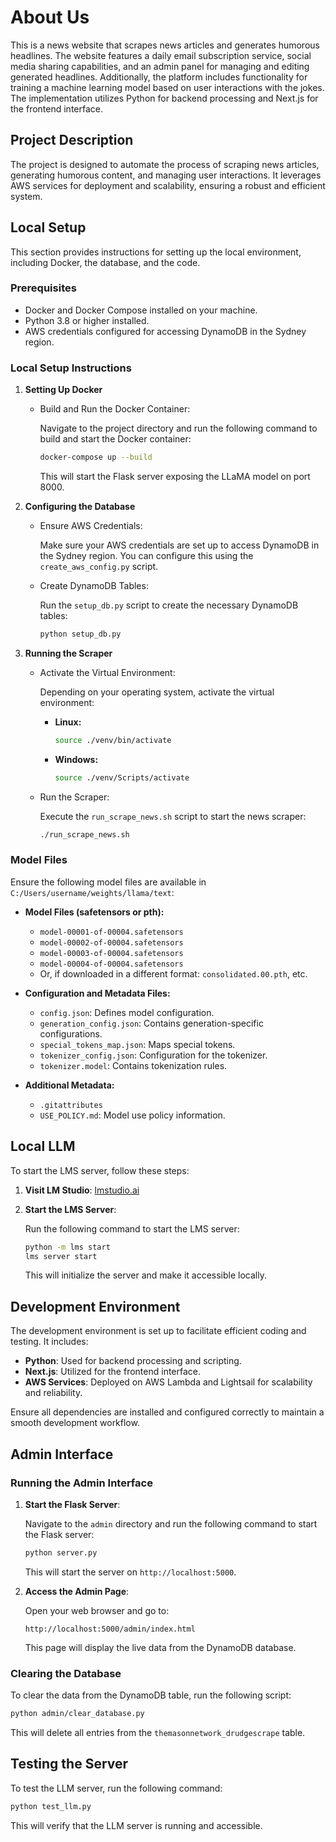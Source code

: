 # About Us

This is a news website that scrapes news articles and generates humorous headlines. The website features a daily email subscription service, social media sharing capabilities, and an admin panel for managing and editing generated headlines. Additionally, the platform includes functionality for training a machine learning model based on user interactions with the jokes. The implementation utilizes Python for backend processing and Next.js for the frontend interface.

## Project Description

The project is designed to automate the process of scraping news articles, generating humorous content, and managing user interactions. It leverages AWS services for deployment and scalability, ensuring a robust and efficient system.

## Local Setup

This section provides instructions for setting up the local environment, including Docker, the database, and the code.

### Prerequisites

- Docker and Docker Compose installed on your machine.
- Python 3.8 or higher installed.
- AWS credentials configured for accessing DynamoDB in the Sydney region.

### Local Setup Instructions

1. **Setting Up Docker**

   - Build and Run the Docker Container:

     Navigate to the project directory and run the following command to build and start the Docker container:

     ```bash
     docker-compose up --build
     ```

     This will start the Flask server exposing the LLaMA model on port 8000.

2. **Configuring the Database**

   - Ensure AWS Credentials:

     Make sure your AWS credentials are set up to access DynamoDB in the Sydney region. You can configure this using the `create_aws_config.py` script.

   - Create DynamoDB Tables:

     Run the `setup_db.py` script to create the necessary DynamoDB tables:

     ```bash
     python setup_db.py
     ```

3. **Running the Scraper**

   - Activate the Virtual Environment:

     Depending on your operating system, activate the virtual environment:

     - **Linux:**

       ```bash
       source ./venv/bin/activate
       ```

     - **Windows:**

       ```bash
       source ./venv/Scripts/activate
       ```

   - Run the Scraper:

     Execute the `run_scrape_news.sh` script to start the news scraper:

     ```bash
     ./run_scrape_news.sh
     ```

### Model Files

Ensure the following model files are available in `C:/Users/username/weights/llama/text`:

- **Model Files (safetensors or pth):**
  - `model-00001-of-00004.safetensors`
  - `model-00002-of-00004.safetensors`
  - `model-00003-of-00004.safetensors`
  - `model-00004-of-00004.safetensors`
  - Or, if downloaded in a different format: `consolidated.00.pth`, etc.

- **Configuration and Metadata Files:**
  - `config.json`: Defines model configuration.
  - `generation_config.json`: Contains generation-specific configurations.
  - `special_tokens_map.json`: Maps special tokens.
  - `tokenizer_config.json`: Configuration for the tokenizer.
  - `tokenizer.model`: Contains tokenization rules.

- **Additional Metadata:**
  - `.gitattributes`
  - `USE_POLICY.md`: Model use policy information.

## Local LLM

To start the LMS server, follow these steps:

1. **Visit LM Studio**: [lmstudio.ai](https://lmstudio.ai)

2. **Start the LMS Server**:

   Run the following command to start the LMS server:

   ```bash
   python -m lms start
   lms server start
   ```

   This will initialize the server and make it accessible locally.

## Development Environment

The development environment is set up to facilitate efficient coding and testing. It includes:

- **Python**: Used for backend processing and scripting.
- **Next.js**: Utilized for the frontend interface.
- **AWS Services**: Deployed on AWS Lambda and Lightsail for scalability and reliability.

Ensure all dependencies are installed and configured correctly to maintain a smooth development workflow.

## Admin Interface

### Running the Admin Interface

1. **Start the Flask Server**:

   Navigate to the `admin` directory and run the following command to start the Flask server:

   ```bash
   python server.py
   ```

   This will start the server on `http://localhost:5000`.

2. **Access the Admin Page**:

   Open your web browser and go to:

   ```
   http://localhost:5000/admin/index.html
   ```

   This page will display the live data from the DynamoDB database.

### Clearing the Database

To clear the data from the DynamoDB table, run the following script:

```bash
python admin/clear_database.py
```

This will delete all entries from the `themasonnetwork_drudgescrape` table.

## Testing the Server

To test the LLM server, run the following command:

```bash
python test_llm.py
```

This will verify that the LLM server is running and accessible.
